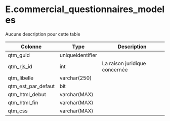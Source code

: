 # E.commercial_questionnaires_modeles

Aucune description pour cette table

Colonne|Type|Description
---|---|---
qtm_guid|uniqueidentifier|
qtm_rjs_id|int|La raison juridique concernée 
qtm_libelle|varchar(250)|
qtm_est_par_defaut|bit|
qtm_html_debut|varchar(MAX)|
qtm_html_fin|varchar(MAX)|
qtm_css|varchar(MAX)|
